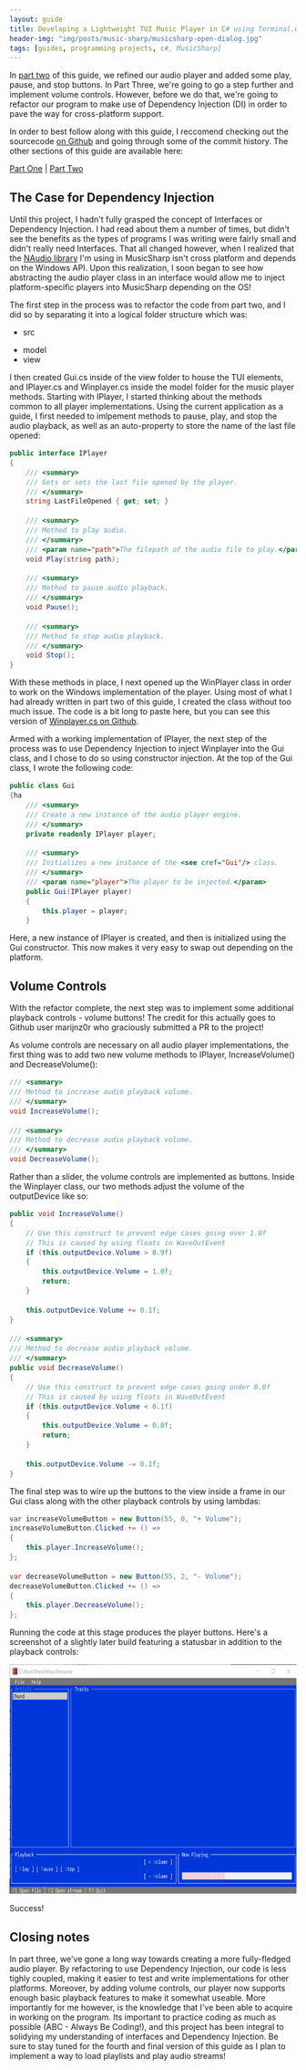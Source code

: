 ```yaml
---
layout: guide
title: Developing a Lightweight TUI Music Player in C# using Terminal.Gui (Part Three)
header-img: "img/posts/music-sharp/musicsharp-open-dialog.jpg"
tags: [guides, programming projects, c#, MusicSharp] 
---
```


In [part two](/2020-10-29-developing-tui-music-player-csharp-part-two/) of this guide, we refined our audio player and added some play, pause, and stop buttons. In Part Three, we're going to go a step further and implement volume controls. However, before we do that, we're going to refactor our program to make use of Dependency Injection (DI) in order to pave the way for cross-platform support.  

In order to best follow along with this guide, I reccomend checking out the sourcecode <a href="https://github.com/markjamesm/MusicSharp/tree/f80bda947c02ac1c9b2824723feef54b6dd5bc30" target=_blank>on Github</a> and going through some of the commit history. The other sections of this guide are available here:

<a href="/2020-10-25-developing-a-cli-music-player-csharp/">Part One</a> | <a href="/2020-10-29-developing-tui-music-player-csharp-part-two/">Part Two</a>

## The Case for Dependency Injection

Until this project, I hadn't fully grasped the concept of Interfaces or Dependency Injection. I had read about them a number of times, but didn't see the benefits as the types of programs I was writing were fairly small and didn't really need Interfaces. That all changed however, when I realized that the <a href="https://github.com/markjamesm/MusicSharp" target=_blank>NAudio library</a> I'm using in MusicSharp isn't cross platform and depends on the Windows API. Upon this realization, I soon began to see how abstracting the audio player class in an interface would allow me to inject platform-specific players into MusicSharp depending on the OS! 

The first step in the process was to refactor the code from part two, and I did so by separating it into a logical folder structure which was:

* src 
- model
- view

I then created Gui.cs inside of the view folder to house the TUI elements, and IPlayer.cs and Winplayer.cs inside the model folder for the music player methods. Starting with IPlayer, I started thinking about the methods common to all player implementations. Using the current application as a guide, I first needed to imlpement methods to pause, play, and stop the audio playback, as well as an auto-property to store the name of the last file opened:

```csharp
public interface IPlayer
{ 
    /// <summary>
    /// Gets or sets the last file opened by the player.
    /// </summary>
    string LastFileOpened { get; set; }

    /// <summary>
    /// Method to play audio.
    /// </summary>
    /// <param name="path">The filepath of the audio file to play.</param>
    void Play(string path);

    /// <summary>
    /// Method to pause audio playback.
    /// </summary>
    void Pause();

    /// <summary>
    /// Method to stop audio playback.
    /// </summary>
    void Stop();
}
```

With these methods in place, I next opened up the WinPlayer class in order to work on the Windows implementation of the player. Using most of what I had already written in part two of this guide, I created the class without too much issue. The code is a bit long to paste here, but you can see this version of <a href="https://github.com/markjamesm/MusicSharp/blob/f80bda947c02ac1c9b2824723feef54b6dd5bc30/src/model/WinPlayer.cs" target=_blank>Winplayer.cs on Github</a>. 

Armed with a working implementation of IPlayer, the next step of the process was to use Dependency Injection to inject Winplayer into the Gui class, and I chose to do so using constructor injection. At the top of the Gui class, I wrote the following code:

```csharp
public class Gui
{ha
    /// <summary>
    /// Create a new instance of the audio player engine.
    /// </summary>
    private readonly IPlayer player;

    /// <summary>
    /// Initializes a new instance of the <see cref="Gui"/> class.
    /// </summary>
    /// <param name="player">The player to be injected.</param>
    public Gui(IPlayer player)
    {
        this.player = player;
    }
```

Here, a new instance of IPlayer is created, and then is initialized using the Gui constructor. This now makes it very easy to swap out depending on the platform. 

## Volume Controls

With the refactor complete, the next step was to implement some additional playback controls - volume buttons! The credit for this actually goes to Github user marijnz0r who graciously submitted a PR to the project! 

As volume controls are necessary on all audio player implementations, the first thing was to add two new volume methods to IPlayer, IncreaseVolume() and DecreaseVolume():

```csharp
/// <summary>
/// Method to increase audio playback volume.
/// </summary>
void IncreaseVolume();

/// <summary>
/// Method to decrease audio playback volume.
/// </summary>
void DecreaseVolume();
```

Rather than a slider, the volume controls are implemented as buttons. Inside the Winplayer class, our two methods adjust the volume of the outputDevice like so:

```csharp
public void IncreaseVolume()
{
    // Use this construct to prevent edge cases going over 1.0f
    // This is caused by using floats in WaveOutEvent
    if (this.outputDevice.Volume > 0.9f)
    {
        this.outputDevice.Volume = 1.0f;
        return;
    }

    this.outputDevice.Volume += 0.1f;
}

/// <summary>
/// Method to decrease audio playback volume.
/// </summary>
public void DecreaseVolume()
{
    // Use this construct to prevent edge cases going under 0.0f
    // This is caused by using floats in WaveOutEvent
    if (this.outputDevice.Volume < 0.1f)
    {
        this.outputDevice.Volume = 0.0f;
        return;
    }

    this.outputDevice.Volume -= 0.1f;
}
```
The final step was to wire up the buttons to the view inside a frame in our Gui class along with the other playback controls by using lambdas:

``` csharp
var increaseVolumeButton = new Button(55, 0, "+ Volume");
increaseVolumeButton.Clicked += () =>
{
    this.player.IncreaseVolume();
};

var decreaseVolumeButton = new Button(55, 2, "- Volume");
decreaseVolumeButton.Clicked += () =>
{
    this.player.DecreaseVolume();
};
```
Running the code at this stage produces the player buttons. Here's a screenshot of a slightly later build featuring a statusbar in addition to the playback controls:

<img src="/img/posts/music-sharp/musicsharp-volume.png" width="750" height="402" alt="MusicSharp build featuring volume buttons">

Success!

## Closing notes

In part three, we've gone a long way towards creating a more fully-fledged audio player. By refactoring to use Dependency Injection, our code is less tighly coupled, making it easier to test and write implementations for other platforms. Moreover, by adding volume controls, our player now supports enough basic playback features to make it somewhat useable. More importantly for me however, is the knowledge that I've been able to acquire in working on the program. Its important to practice coding as much as possible (ABC - Always Be Coding!), and this project has been integral to solidying my understanding of interfaces and Dependency Injection. Be sure to stay tuned for the fourth and final version of this guide as I plan to implement a way to load playlists and play audio streams!      